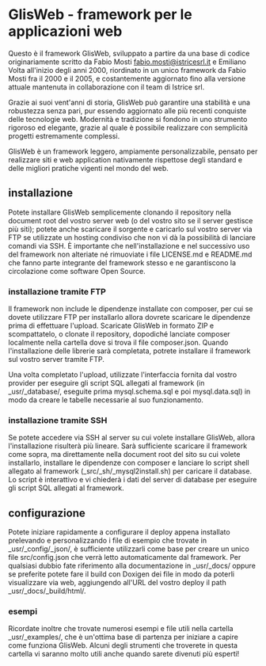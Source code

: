 # GlisWeb - framework per le applicazioni web
Questo è il framework GlisWeb, sviluppato a partire da una base di codice originariamente scritto da Fabio Mosti
<fabio.mosti@istricesrl.it> e Emiliano Volta all'inizio degli anni 2000, riordinato in un unico framework da
Fabio Mosti fra il 2000 e il 2005, e costantemente aggiornato fino alla versione attuale mantenuta in collaborazione
con il team di Istrice srl.

Grazie ai suoi vent'anni di storia, GlisWeb può garantire una stabilità e una robustezza senza pari, pur
essendo aggiornato alle più recenti conquiste delle tecnologie web. Modernità e tradizione si fondono in uno
strumento rigoroso ed elegante, grazie al quale è possibile realizzare con semplicità progetti estremamente
complessi.

GlisWeb è un framework leggero, ampiamente personalizzabile, pensato per realizzare siti e web application
nativamente rispettose degli standard e delle migliori pratiche vigenti nel mondo del web.

## installazione
Potete installare GlisWeb semplicemente clonando il repository nella document root del vostro server web
(o del vostro sito se il server gestisce più siti); potete anche scaricare il sorgente e caricarlo sul vostro
server via FTP se utilizzate un hosting condiviso che non vi dà la possibilità di lanciare comandi via SSH.
È importante che nell'installazione e nel successivo uso del framework non alteriate né rimuoviate i file
LICENSE.md e README.md che fanno parte integrante del framework stesso e ne garantiscono la circolazione
come software Open Source.

### installazione tramite FTP
Il framework non include le dipendenze installate con composer, per cui se dovete utilizzare FTP per installarlo
allora dovrete scaricare le dipendenze prima di effettuare l'upload. Scaricate GlisWeb in formato ZIP e scompattatelo,
o clonate il repository, dopodiché lanciate composer localmente nella cartella dove si trova il file composer.json.
Quando l'installazione delle librerie sarà completata, potrete installare il framework sul vostro server tramite FTP.

Una volta completato l'upload, utilizzate l'interfaccia fornita dal vostro provider per eseguire gli script SQL
allegati al framework (in _usr/_database/, eseguite prima mysql.schema.sql e poi mysql.data.sql) in modo da creare le
tabelle necessarie al suo funzionamento.

### installazione tramite SSH
Se potete accedere via SSH al server su cui volete installare GlisWeb, allora l'installazione risulterà più lineare.
Sarà sufficiente scaricare il framework come sopra, ma direttamente nella document root del sito su cui volete
installarlo, installare le dipendenze con composer e lanciare lo script shell allegato al framework
(_src/_sh/_mysql2install.sh) per caricare il database. Lo script è interattivo e vi chiederà i dati del server
di database per eseguire gli script SQL allegati al framework.

## configurazione
Potete iniziare rapidamente a configurare il deploy appena installato prelevando e personalizzando i file di esempio
che trovate in _usr/_config/_json/, è sufficiente utilizzarli come base per creare un unico file src/config.json che
verrà letto automaticamente dal framework. Per qualsiasi dubbio fate riferimento alla documentazione in _usr/_docs/
oppure se preferite potete fare il build con Doxigen dei file in modo da poterli visualizzare via web, aggiungendo
all'URL del vostro deploy il path _usr/_docs/_build/html/.

### esempi
Ricordate inoltre che trovate numerosi esempi e file utili nella cartella _usr/_examples/, che è un'ottima base di
partenza per iniziare a capire come funziona GlisWeb. Alcuni degli strumenti che troverete in questa cartella vi saranno
molto utili anche quando sarete divenuti più esperti!
